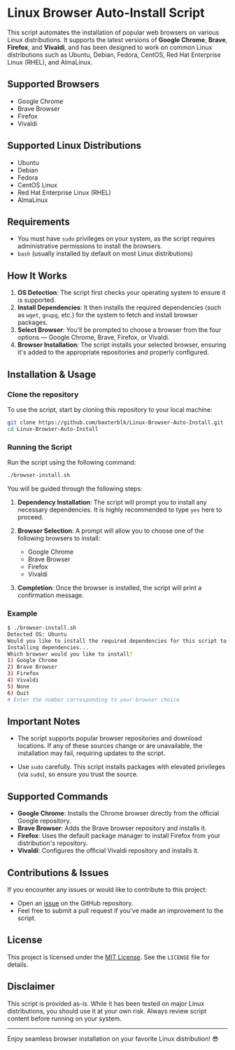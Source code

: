 # Linux Browser Auto-Install Script

This script automates the installation of popular web browsers on various Linux distributions. It supports the latest versions of **Google Chrome**, **Brave**, **Firefox**, and **Vivaldi**, and has been designed to work on common Linux distributions such as Ubuntu, Debian, Fedora, CentOS, Red Hat Enterprise Linux (RHEL), and AlmaLinux.

## Supported Browsers
- Google Chrome
- Brave Browser
- Firefox
- Vivaldi

## Supported Linux Distributions
- Ubuntu
- Debian
- Fedora
- CentOS Linux
- Red Hat Enterprise Linux (RHEL)
- AlmaLinux

## Requirements
- You must have `sudo` privileges on your system, as the script requires administrative permissions to install the browsers.
- `bash` (usually installed by default on most Linux distributions)

## How It Works

1. **OS Detection**: The script first checks your operating system to ensure it is supported.
2. **Install Dependencies**: It then installs the required dependencies (such as `wget`, `gnupg`, etc.) for the system to fetch and install browser packages.
3. **Select Browser**: You'll be prompted to choose a browser from the four options — Google Chrome, Brave, Firefox, or Vivaldi.
4. **Browser Installation**: The script installs your selected browser, ensuring it's added to the appropriate repositories and properly configured.
  
## Installation & Usage

### Clone the repository
To use the script, start by cloning this repository to your local machine:

```bash
git clone https://github.com/baxterblk/Linux-Browser-Auto-Install.git
cd Linux-Browser-Auto-Install
```

### Running the Script
Run the script using the following command:

```bash
./browser-install.sh
```

You will be guided through the following steps:

1. **Dependency Installation**: The script will prompt you to install any necessary dependencies. It is highly recommended to type `yes` here to proceed.
   
2. **Browser Selection**: A prompt will allow you to choose one of the following browsers to install:
   - Google Chrome
   - Brave Browser
   - Firefox
   - Vivaldi

3. **Completion**: Once the browser is installed, the script will print a confirmation message.

### Example

```bash
$ ./browser-install.sh
Detected OS: Ubuntu
Would you like to install the required dependencies for this script to run? (yes/no): yes
Installing dependencies...
Which browser would you like to install?
1) Google Chrome
2) Brave Browser
3) Firefox
4) Vivaldi
5) None
6) Quit
# Enter the number corresponding to your browser choice
```  

## Important Notes
- The script supports popular browser repositories and download locations. If any of these sources change or are unavailable, the installation may fail, requiring updates to the script.
  
- Use `sudo` carefully. This script installs packages with elevated privileges (via `sudo`), so ensure you trust the source.

## Supported Commands
- **Google Chrome**: Installs the Chrome browser directly from the official Google repository.
- **Brave Browser**: Adds the Brave browser repository and installs it.
- **Firefox**: Uses the default package manager to install Firefox from your distribution's repository.
- **Vivaldi**: Configures the official Vivaldi repository and installs it.

## Contributions & Issues
If you encounter any issues or would like to contribute to this project:
- Open an [issue](https://github.com/baxterblk/Linux-Browser-Auto-Install/issues) on the GitHub repository.
- Feel free to submit a pull request if you've made an improvement to the script.

## License
This project is licensed under the [MIT License](https://opensource.org/licenses/MIT). See the `LICENSE` file for details.

## Disclaimer
This script is provided as-is. While it has been tested on major Linux distributions, you should use it at your own risk. Always review script content before running on your system.

---

Enjoy seamless browser installation on your favorite Linux distribution! 😎
